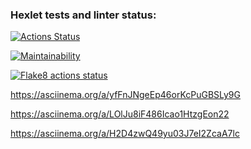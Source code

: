 ### Hexlet tests and linter status:
[![Actions Status](https://github.com/twistby/python-project-lvl1/workflows/hexlet-check/badge.svg)](https://github.com/twistby/python-project-lvl1/actions)

[![Maintainability](https://api.codeclimate.com/v1/badges/a99a88d28ad37a79dbf6/maintainability)](https://codeclimate.com/github/codeclimate/codeclimate/maintainability)

[![Flake8 actions status](https://github.com/twistby/python-project-lvl1/workflows/flake8%20Lint/badge.svg)](https://github.com/twistby/python-project-lvl1/actions)

https://asciinema.org/a/yfFnJNgeEp46orKcPuGBSLy9G

https://asciinema.org/a/LOlJu8iF486Icao1HtzgEon22

https://asciinema.org/a/H2D4zwQ49yu03J7eI2ZcaA7lc